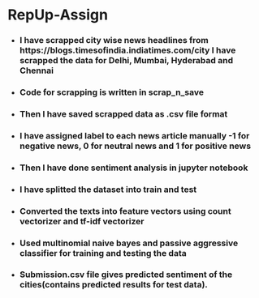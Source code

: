 # RepUp-Assign
<ul>
<li> <h3> I have scrapped city wise news headlines from https://blogs.timesofindia.indiatimes.com/city I have scrapped the data for Delhi, Mumbai, Hyderabad and Chennai </h3></li>
<li><h3> Code for scrapping is written in scrap_n_save </li></h3>
<li><h3> Then I have saved scrapped data as .csv file format </h3></li>
<li><h3> I have assigned label to each news article manually -1 for negative news, 0 for neutral news and 1 for positive news</h3></li>
<li><h3> Then I have done sentiment analysis in jupyter notebook <h3></li>
<li><h3> I have splitted the dataset into train and test </h3></li>
<li><h3> Converted the texts into feature vectors using count vectorizer and tf-idf vectorizer </h3></li>
<li><h3> Used multinomial naive bayes and passive aggressive classifier for training and testing the data </h3></li>
<li><h3> Submission.csv file gives predicted sentiment of the cities(contains predicted results for test data). </h3></li>
</ul>
